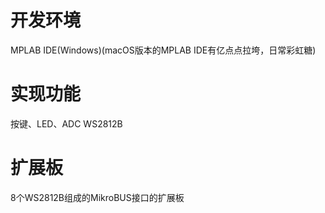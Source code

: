 开发环境
==
MPLAB IDE(Windows)(macOS版本的MPLAB IDE有亿点点拉垮，日常彩虹糖)

实现功能
==
按键、LED、ADC
WS2812B

扩展板
==
8个WS2812B组成的MikroBUS接口的扩展板
